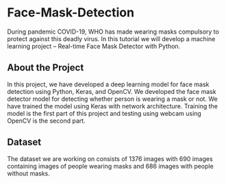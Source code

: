# Face-Mask-Detection

During pandemic COVID-19, WHO has made wearing masks compulsory to protect against this deadly virus. In this tutorial we will develop a machine learning project – Real-time Face Mask Detector with Python.

## About the Project
In this project, we have developed a deep learning model for face mask detection using Python, Keras, and OpenCV. We developed the face mask detector model for detecting whether person is wearing a mask or not. We have trained the model using Keras with network architecture. Training the model is the first part of this project and testing using webcam using OpenCV is the second part.

## Dataset
The dataset we are working on consists of 1376 images with 690 images containing images of people wearing masks and 686 images with people without masks.

